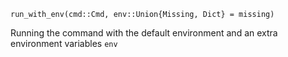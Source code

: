 ```
run_with_env(cmd::Cmd, env::Union{Missing, Dict} = missing)
```

Running the command with the default environment and an extra environment variables `env`
